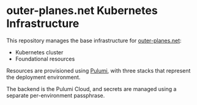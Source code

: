 # outer-planes.net Kubernetes Infrastructure

This repository manages the base infrastructure for [outer-planes.net](https://outer-planes.net):

* Kubernetes cluster
* Foundational resources

Resources are provisioned using [Pulumi](https://pulumi.com), with three stacks that represent the deployment environment.

The backend is the Pulumi Cloud, and secrets are managed using a separate per-environment passphrase.
